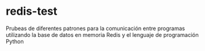 # redis-test
Prubeas de diferentes patrones para la comunicación entre programas utilizando la base de datos en memoria Redis y el lenguaje de programación Python
